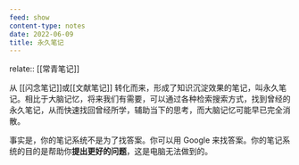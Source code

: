 ```yaml
---
feed: show
content-type: notes
date: 2022-06-09
title: 永久笔记
---
```


relate:: [[常青笔记]]

从 [[闪念笔记]]或[[文献笔记]] 转化而来，形成了知识沉淀效果的笔记，叫永久笔记。相比于大脑记忆，将来我们有需要，可以通过各种检索搜索方式，找到曾经的永久笔记，从而快速找回曾经所学，辅助当下的思考，而大脑记忆可能早已完全消散。

事实是，你的笔记系统不是为了找答案。你可以用 Google 来找答案。你的笔记系统的目的是帮助你**提出更好的问题**，这是电脑无法做到的。
